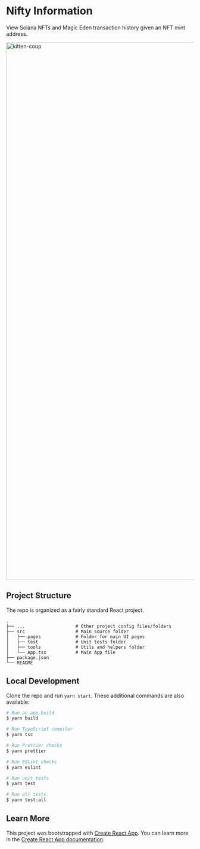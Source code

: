 # Nifty Information

View Solana NFTs and Magic Eden transaction history given an NFT mint address.

<img width="1440" alt="kitten-coup" src="https://user-images.githubusercontent.com/18126719/152432583-c494969c-9a6c-419a-b60a-3db72f8b7a85.png">

## Project Structure

The repo is organized as a fairly standard React project.

    .
    ├── ...                   # Other project config files/folders
    ├── src                   # Main source folder
    │   ├── pages             # Folder for main UI pages
    │   ├── test              # Unit tests folder
    │   ├── tools             # Utils and helpers folder
    │   └── App.tsx           # Main App file
    ├── package.json
    └── README

## Local Development

Clone the repo and run `yarn start`. These additional commands are also available:

```sh
# Run an app build
$ yarn build

# Run TypeScript compiler
$ yarn tsc

# Run Prettier checks
$ yarn prettier

# Run ESLint checks
$ yarn eslint

# Run unit tests
$ yarn test

# Run all tests
$ yarn test:all
```

## Learn More

This project was bootstrapped with [Create React App](https://github.com/facebook/create-react-app). You can learn more in the [Create React App documentation](https://facebook.github.io/create-react-app/docs/getting-started).
